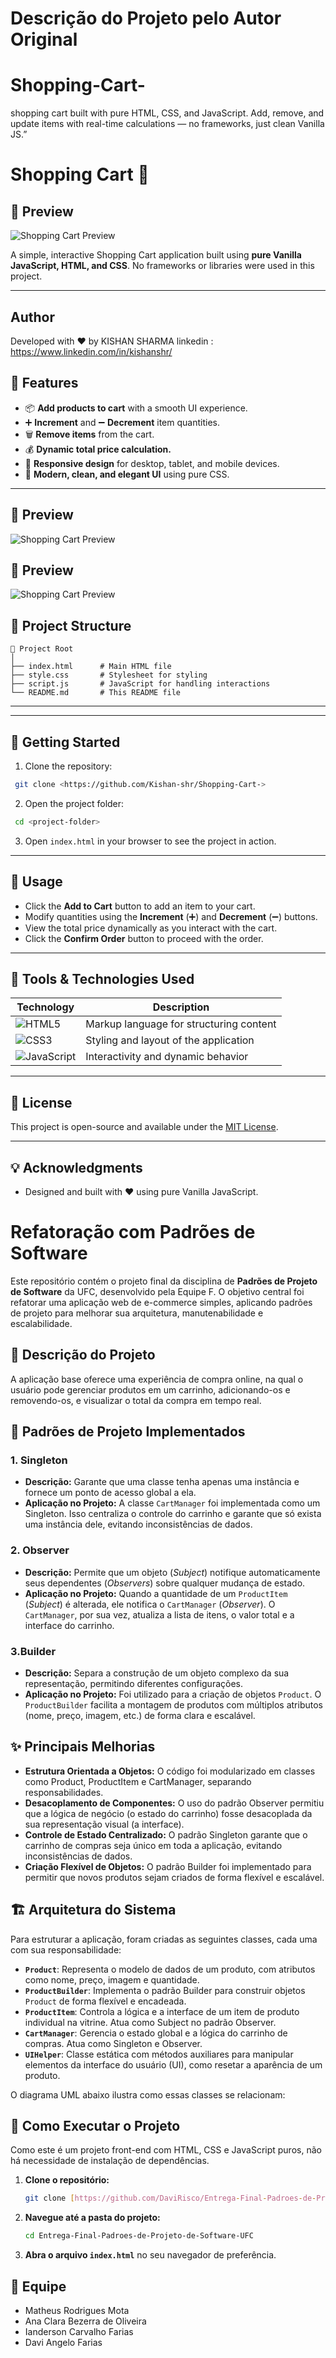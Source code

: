 # Descrição do Projeto pelo Autor Original

# Shopping-Cart-
shopping cart built with pure HTML, CSS, and JavaScript. Add, remove, and update items with real-time calculations — no frameworks, just clean Vanilla JS.”
# Shopping Cart 🛒
## 📸 Preview
![Shopping Cart Preview](design/desktop-design-empty.jpg)

A simple, interactive Shopping Cart application built using **pure Vanilla JavaScript, HTML, and CSS**. No frameworks or libraries were used in this project.

---
  ## Author
Developed with ❤️ by KISHAN SHARMA
linkedin : https://www.linkedin.com/in/kishanshr/

## 🌟 Features
- 📦 **Add products to cart** with a smooth UI experience.
- ➕ **Increment** and ➖ **Decrement** item quantities.
- 🗑️ **Remove items** from the cart.
- 💰 **Dynamic total price calculation.**
- 📱 **Responsive design** for desktop, tablet, and mobile devices.
- 🎨 **Modern, clean, and elegant UI** using pure CSS.

---

## 📸 Preview
![Shopping Cart Preview](design/desktop-design-order-confirmation.jpg)

## 📸 Preview
![Shopping Cart Preview](design/active-states.jpg)
## 📂 Project Structure
```
📁 Project Root
│
├── index.html      # Main HTML file
├── style.css       # Stylesheet for styling
├── script.js       # JavaScript for handling interactions
└── README.md       # This README file
```

---



---

## 🚀 Getting Started
1. Clone the repository:
```bash
 git clone <https://github.com/Kishan-shr/Shopping-Cart->
```
2. Open the project folder:
```bash
 cd <project-folder>
```
3. Open `index.html` in your browser to see the project in action.

---

## 📌 Usage
- Click the **Add to Cart** button to add an item to your cart.
- Modify quantities using the **Increment** (➕) and **Decrement** (➖) buttons.
- View the total price dynamically as you interact with the cart.
- Click the **Confirm Order** button to proceed with the order.

---

## 🔧 Tools & Technologies Used

| Technology      | Description                         |
|-----------------|-------------------------------------|
| ![HTML5](https://img.shields.io/badge/HTML5-E34F26?style=for-the-badge&logo=html5&logoColor=white)       | Markup language for structuring content  |
| ![CSS3](https://img.shields.io/badge/CSS3-1572B6?style=for-the-badge&logo=css3&logoColor=white)          | Styling and layout of the application    |
| ![JavaScript](https://img.shields.io/badge/JavaScript-F7DF1E?style=for-the-badge&logo=javascript&logoColor=black)  | Interactivity and dynamic behavior      |

---

## 📄 License
This project is open-source and available under the [MIT License](./LICENSE).

---

## 💡 Acknowledgments
- Designed and built with ❤️ using pure Vanilla JavaScript.


# Refatoração com Padrões de Software
Este repositório contém o projeto final da disciplina de **Padrões de Projeto de Software** da UFC, desenvolvido pela Equipe F. O objetivo central foi refatorar uma aplicação web de e-commerce simples, aplicando padrões de projeto para melhorar sua arquitetura, manutenabilidade e escalabilidade.

## 📝 Descrição do Projeto
A aplicação base oferece uma experiência de compra online, na qual o usuário pode gerenciar produtos em um carrinho, adicionando-os e removendo-os, e visualizar o total da compra em tempo real.

## 📐 Padrões de Projeto Implementados

### 1. Singleton
- **Descrição:** Garante que uma classe tenha apenas uma instância e fornece um ponto de acesso global a ela.
- **Aplicação no Projeto:** A classe `CartManager` foi implementada como um Singleton. Isso centraliza o controle do carrinho e garante que só exista uma instância dele, evitando inconsistências de dados.

### 2. Observer
- **Descrição:** Permite que um objeto (*Subject*) notifique automaticamente seus dependentes (*Observers*) sobre qualquer mudança de estado.
- **Aplicação no Projeto:** Quando a quantidade de um `ProductItem` (*Subject*) é alterada, ele notifica o `CartManager` (*Observer*). O `CartManager`, por sua vez, atualiza a lista de itens, o valor total e a interface do carrinho.

### 3.Builder
- **Descrição:** Separa a construção de um objeto complexo da sua representação, permitindo diferentes configurações.
- **Aplicação no Projeto:** Foi utilizado para a criação de objetos `Product`. O `ProductBuilder` facilita a montagem de produtos com múltiplos atributos (nome, preço, imagem, etc.) de forma clara e escalável.

## ✨ Principais Melhorias
- **Estrutura Orientada a Objetos:** O código foi modularizado em classes como Product, ProductItem e CartManager, separando responsabilidades.
- **Desacoplamento de Componentes:** O uso do padrão Observer permitiu que a lógica de negócio (o estado do carrinho) fosse desacoplada da sua representação visual (a interface).
- **Controle de Estado Centralizado:** O padrão Singleton garante que o carrinho de compras seja único em toda a aplicação, evitando inconsistências de dados.
- **Criação Flexível de Objetos:** O padrão Builder foi implementado para permitir que novos produtos sejam criados de forma flexível e escalável.

## 🏗️ Arquitetura do Sistema
Para estruturar a aplicação, foram criadas as seguintes classes, cada uma com sua responsabilidade:
- **`Product`**: Representa o modelo de dados de um produto, com atributos como nome, preço, imagem e quantidade.
- **`ProductBuilder`**: Implementa o padrão Builder para construir objetos `Product` de forma flexível e encadeada.
- **`ProductItem`**: Controla a lógica e a interface de um item de produto individual na vitrine. Atua como Subject no padrão Observer.
- **`CartManager`**: Gerencia o estado global e a lógica do carrinho de compras. Atua como Singleton e Observer.
- **`UIHelper`**: Classe estática com métodos auxiliares para manipular elementos da interface do usuário (UI), como resetar a aparência de um produto.

O diagrama UML abaixo ilustra como essas classes se relacionam:

## 🚀 Como Executar o Projeto
Como este é um projeto front-end com HTML, CSS e JavaScript puros, não há necessidade de instalação de dependências.

1.  **Clone o repositório:**
    ```bash
    git clone [https://github.com/DaviRisco/Entrega-Final-Padroes-de-Projeto-de-Software-UFC.git](https://github.com/DaviRisco/Entrega-Final-Padroes-de-Projeto-de-Software-UFC.git)
    ```

2.  **Navegue até a pasta do projeto:**
    ```bash
    cd Entrega-Final-Padroes-de-Projeto-de-Software-UFC
    ```

3.  **Abra o arquivo `index.html`** no seu navegador de preferência.

## 👥 Equipe
- Matheus Rodrigues Mota 
- Ana Clara Bezerra de Oliveira 
- Ianderson Carvalho Farias 
- Davi Angelo Farias 
